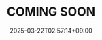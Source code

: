 ---
date: '2025-03-22T02:57:14+09:00'
draft: true
title: 'COMING SOON'
divContent: true
hideMeta: true
---
